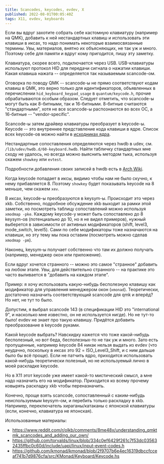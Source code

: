 ```yaml
---
title: Scancodes, keycodes, evdev, X
published: 2022-08-01T00:05:40Z
tags: X11, evdev, keyboards
---
```


Если вы вдруг захотите собрать себе кастомную клавиатуру (например на QMK),
добавить к ней нестандартных клавиш и использовать эти клавиши в иксах, то надо
понимать некоторые взаимосвязанные термины. Увы, материалов, внятно их
объясняющих, не так уж и много. Поэтому себе для памяти и вдруг кому пригодится,
пишу эту заметку.

<!--more-->

Клавиатура, скорее всего, подключается через USB. USB-клавиатуры используют
протокол HID для передачи сигнала о нажатии клавиши. Какая клавиша нажата --
определяется так называемым scancode-ом.

Оговорка по поводу QMK -- scancode-ы не прямо соответствуют кодам клавиш в QMK,
это верно только для идентификаторов, объявленных в перечислении
`hid_keyboard_keypad_usage` в `quantum/keycode.h`, прочие обрабатываются особым
образом. Следует отметить, что scancode-ы могут быть как 8-битными, так и
16-битными. 8-битные считаются "стандартными", хотя не все scancode-ы
распознаются во всех ОС, а 16-битные -- "vendor-specific".

Scancode-ы затем драйвер клавиатуры преобразует в keycode-ы. Keycode -- это
внутреннее представление кода клавиши в ядре. Список всех keycode-ов можно найти
в [исходниках ядра](https://github.com/torvalds/linux/blob/334c0ef6429f261c7f53dc035632435ffbc0c60d/include/uapi/linux/input-event-codes.h).

Нестандартные сопоставления определяются через hwdb в udev, см.
`/lib/udev/hwdb.d/60-keyboard.hwdb`. Найти табличку стандартных мне сходу не
удалось, но всегда можно выяснить методом тыка, используя скажем `showkey` или
`evtest`.

Подробности добавления своих записей в hwdb есть в [Arch
Wiki](https://wiki.archlinux.org/title/Map_scancodes_to_keycodes).

Когда keycode попадает в иксы, видимо чтобы нам не было скучно, к нему
прибавляется 8. Поэтому `showkey` будет показывать keycode на 8 меньше, чем
скажем `xev`.

В иксах, keycode-ы преобразуются в keysym-ы. Происходит это через xkb.
Собственно, подробное обсуждение xkb выходит за рамки этой заметки, но
посмотреть таблицу сопоставлений можно используя `xmodmap -pke`. Каждому
keycode-у может быть сопоставлено до 8 keysym-ов (потенциально до 10, но я не
видел примеров), нужный выберется в зависимости от активных модификаторов
(shift, level3, mode_switch, level5). Сами по себе модификаторы тоже назначаются
на клавиши, но эту тему мы пока оставим (посмотреть можно сделав `xmodmap -pm`).

Наконец, keysym-ы получает собственно что там их должно получать (например,
менеджер окон или приложение).

Если вдруг хочется странного -- можно это самое "странное" добавить на любом
этапе. Увы, для действительно странного -- на практике это часто выливается в
"добавить на каждом этапе".

Пример: я хочу использовать какую-нибудь бесполезную клавишу как модификатор для
управления менеджером окон (`xmonad`). Теоретически, достаточно назначить
соответствующий scancode для qmk и вперёд? Но нет, не тут то было.

Допустим, я выбрал scancode 143 (в спецификации HID это "international 9", и
насколько мне известно, он не используется нигде). Но не тут-то было! evdev не
знает про такую клавишу. Придётся добавить преобразование в keycode руками.

Какой keycode выбрать? Навскидку кажется что тоже какой-нибудь бесполезный, но
вот беда, бесполезных-то не так уж и много. Зато есть пропущенные, например
keycode 84 никак нельзя выдать из evdev (что неудачно, поскольку в иксах это 92
= ISO_Level3_Shift, и с ним дальше было бы всё проще). Если не патчить ядро,
приходится использовать какой-нибудь теоретически полезный, но не используемый
лично в моей раскладке keycode.

Но в X11 этот keycode уже имеет какой-то мистический смысл, а мне надо назначить
его на модификатор. Приходится ко всему прочему ковырять раскладку xkb чтобы
переназначить.

Конечно, проще взять scancode, сопоставленный с каким-нибудь неиспользуемым
keysym-ом, и перебить только раскладку в xkb. Например, переключатель
хираганы/катаканы с японской клавиатуры (если, конечно, клавиатура не японская).

Использованные материалы:

- <https://www.reddit.com/r/olkb/comments/8me48x/understanding_qmktmk_scancodes_and_adding_our_own/>
- <https://github.com/torvalds/linux/blob/334c0ef6429f261c7f53dc035632435ffbc0c60d/include/uapi/linux/input-event-codes.h>
- <https://github.com/kmonad/kmonad/blob/2f9707b6e4ec16319dbccfcceaf741b7d9876cfa/src/KMonad/Keyboard/Keycode.hs>

